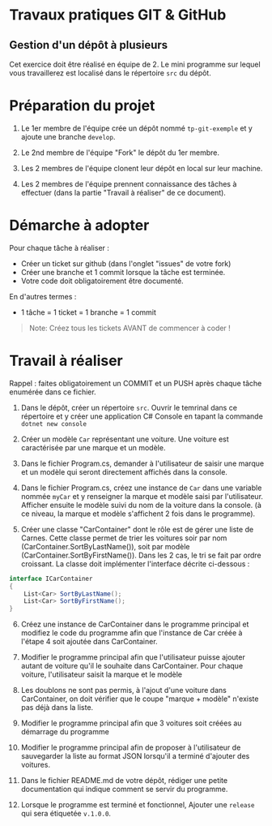 # Travaux pratiques GIT & GitHub

## Gestion d'un dépôt à plusieurs

Cet exercice doit être réalisé en équipe de 2.
Le mini programme sur lequel vous travaillerez est localisé dans le répertoire `src` du dépôt.

# Préparation du projet

1. Le 1er membre de l'équipe crée un dépôt nommé `tp-git-exemple` et y ajoute une branche `develop`. 

2. Le 2nd membre de l'équipe "Fork" le dépôt du 1er membre.

2. Les 2 membres de l'équipe clonent leur dépôt en local sur leur machine.

2. Les 2 membres de l'équipe prennent connaissance des tâches à effectuer (dans la partie "Travail à réaliser" de ce document).

# Démarche à adopter 

Pour chaque tâche à réaliser : 

- Créer un ticket sur github (dans l'onglet "issues" de votre fork)
- Créer une branche et 1 commit lorsque la tâche est terminée. 
- Votre code doit obligatoirement être documenté.

En d'autres termes :
- 1 tâche = 1 ticket = 1 branche = 1 commit

> Note: Créez tous les tickets AVANT de commencer à coder !

# Travail à réaliser

Rappel : faites obligatoirement un COMMIT et un PUSH après chaque tâche enumérée dans ce fichier.

1. Dans le dépôt, créer un répertoire `src`. Ouvrir le temrinal dans ce répertoire et y créer une application C# Console en tapant la commande `dotnet new console`

2. Créer un modèle `Car` représentant une voiture. Une voiture est caractérisée par une marque et un modèle.

3. Dans le fichier Program.cs, demander à l'utilisateur de saisir une marque et un modèle qui seront directement affichés dans la console.

4. Dans le fichier Program.cs, créez une instance de `Car` dans une variable nommée `myCar` et y renseigner la marque et modèle saisi par l'utilisateur. Afficher ensuite le modèle suivi du nom de la voiture dans la console. (à ce niveau, la marque et modèle s'affichent 2 fois dans le programme).

5. Créer une classe "CarContainer" dont le rôle est de gérer une liste de Carnes. Cette classe permet de trier les voitures soir par nom (CarContainer.SortByLastName()), soit par modèle (CarContainer.SortByFirstName()). Dans les 2 cas, le tri se fait par ordre croissant. La classe doit implémenter l'interface décrite ci-dessous : 

```csharp
interface ICarContainer
{
    List<Car> SortByLastName();
    List<Car> SortByFirstName();
}
```

6. Créez une instance de CarContainer dans le programme principal et modifiez le code du programme afin que l'instance de Car créée à l'étape 4 soit ajoutée dans CarContainer.

7. Modifier le programme principal afin que l'utilisateur puisse ajouter autant de voiture qu'il le souhaite dans CarContainer. Pour chaque voiture, l'utilisateur saisit la marque et le modèle

8. Les doublons ne sont pas permis, à l'ajout d'une voiture dans CarContainer, on doit vérifier que le coupe "marque + modèle" n'existe pas déjà dans la liste.

9. Modifier le programme principal afin que 3 voitures soit créées au démarrage du programme

10. Modifier le programme principal afin de proposer à l'utilisateur de sauvegarder la liste au format JSON lorsqu'il a terminé d'ajouter des voitures.

11. Dans le fichier README.md de votre dépôt, rédiger une petite documentation qui indique comment se servir du programme.

12. Lorsque le programme est terminé et fonctionnel, Ajouter une `release` qui sera étiquetée `v.1.0.0`.